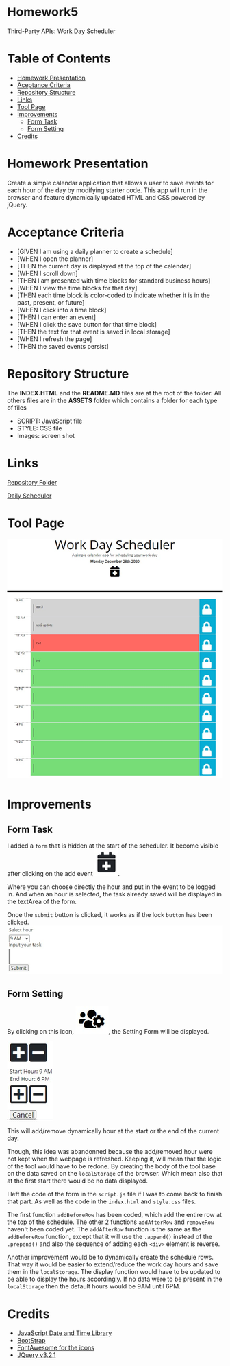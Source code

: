 # Homework5
Third-Party APIs: Work Day Scheduler

# Table of Contents
- [Homework Presentation](#homework-presentation)
- [Aceptance Criteria](#acceptance-criteria)
- [Repository Structure](#repository-structure)
- [Links](#links)
- [Tool Page](#tool-page)
- [Improvements](#improvements)
    - [Form Task](#form-task)
    - [Form Setting](#form-setting)
- [Credits](#credits)


# Homework Presentation
Create a simple calendar application that allows a user to save events for each hour of the day by modifying starter code. This app will run in the browser and feature dynamically updated HTML and CSS powered by jQuery.

# Acceptance Criteria
- [GIVEN I am using a daily planner to create a schedule]
- [WHEN I open the planner]
- [THEN the current day is displayed at the top of the calendar]
- [WHEN I scroll down]
- [THEN I am presented with time blocks for standard business hours]
- [WHEN I view the time blocks for that day]
- [THEN each time block is color-coded to indicate whether it is in the past, present, or future]
- [WHEN I click into a time block]
- [THEN I can enter an event]
- [WHEN I click the save button for that time block]
- [THEN the text for that event is saved in local storage]
- [WHEN I refresh the page]
- [THEN the saved events persist]

# Repository Structure
The **INDEX.HTML** and the **README.MD** files are at the root of the folder.
All others files are in the **ASSETS** folder which contains a folder for each type of files
- SCRIPT: JavaScript file
- STYLE: CSS file
- Images: screen shot

# Links
[Repository Folder](https://github.com/nhounhou/Homework5)

[Daily Scheduler](https://nhounhou.github.io/Homework5)

# Tool Page
![tool](/assets/images/Tool-Page.jpg)

# Improvements
## Form Task
I added a `form` that is hidden at the start of the scheduler.
It become visible after clicking on the add event  ![calendar plus](/assets/images/calendar-plus.jpg).

Where you can choose directly the hour and put in the event to be logged in.
And when an hour is selected, the task already saved will be displayed in the textArea of the form.

Once the `submit` button is clicked, it works as if the lock `button` has been clicked.
![Event Form](/assets/images/Event-Form.jpg)

## Form Setting
By clicking on this icon,
![Setting Icon](/assets/images/setting-icone.jpg), the Setting Form will be displayed.

![Setting Form](/assets/images/setting-form.jpg)

This will add/remove dynamically hour at the start or the end of the current day.

Though, this idea was abandonned because the add/removed hour were not kept when the webpage is refreshed.
Keeping it, will mean that the logic of the tool would have to be redone.
By creating the body of the tool base on the data saved on the `localStorage` of the browser. Which mean also that at the first start there would be no data displayed.

I left the code of the form in the `script.js` file if I was to come back to finish that part. As well as the code in the `index.html` and `style.css` files.

The first function `addBeforeRow` has been coded, which add the entire row at the top of the schedule.
The other 2 functions `addAfterRow` and `removeRow` haven't been coded yet.
The `addAfterRow` function is the same as the `addBeforeRow` function, except that it will use the `.append()` instead of the `.prepend()` and also the sequence of adding each `<div>` element is reverse.

Another improvement would be to dynamically create the schedule rows. That way it would be easier to extend/reduce the work day hours and save them in the `localStorage`. The display function would have to be updated to be able to display the hours accordingly. If no data were to be present in the `localStorage` then the default hours would be 9AM until 6PM.

# Credits
- [JavaScript Date and Time Library](https://momentjs.com/)
- [BootStrap](https://getbootstrap.com/)
- [FontAwesome for the icons](https://fontawesome.com)
- [JQuery v3.2.1](https://jquery.org)